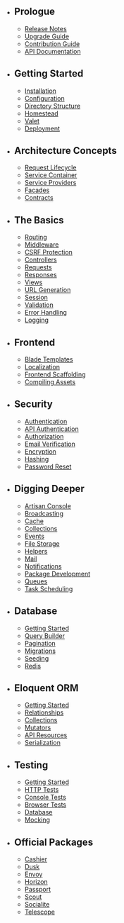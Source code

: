 - ## Prologue
    - [Release Notes](/lessons/laravel/releases)
    - [Upgrade Guide](/lessons/laravel/upgrade)
    - [Contribution Guide](/lessons/laravel/contributions)
    - [API Documentation](/api/6.x)
- ## Getting Started
    - [Installation](/lessons/laravel/installation)
    - [Configuration](/lessons/laravel/configuration)
    - [Directory Structure](/lessons/laravel/structure)
    - [Homestead](/lessons/laravel/homestead)
    - [Valet](/lessons/laravel/valet)
    - [Deployment](/lessons/laravel/deployment)
- ## Architecture Concepts
    - [Request Lifecycle](/lessons/laravel/lifecycle)
    - [Service Container](/lessons/laravel/container)
    - [Service Providers](/lessons/laravel/providers)
    - [Facades](/lessons/laravel/facades)
    - [Contracts](/lessons/laravel/contracts)
- ## The Basics
    - [Routing](/lessons/laravel/routing)
    - [Middleware](/lessons/laravel/middleware)
    - [CSRF Protection](/lessons/laravel/csrf)
    - [Controllers](/lessons/laravel/controllers)
    - [Requests](/lessons/laravel/requests)
    - [Responses](/lessons/laravel/responses)
    - [Views](/lessons/laravel/views)
    - [URL Generation](/lessons/laravel/urls)
    - [Session](/lessons/laravel/session)
    - [Validation](/lessons/laravel/validation)
    - [Error Handling](/lessons/laravel/errors)
    - [Logging](/lessons/laravel/logging)
- ## Frontend
    - [Blade Templates](/lessons/laravel/blade)
    - [Localization](/lessons/laravel/localization)
    - [Frontend Scaffolding](/lessons/laravel/frontend)
    - [Compiling Assets](/lessons/laravel/mix)
- ## Security
    - [Authentication](/lessons/laravel/authentication)
    - [API Authentication](/lessons/laravel/api-authentication)
    - [Authorization](/lessons/laravel/authorization)
    - [Email Verification](/lessons/laravel/verification)
    - [Encryption](/lessons/laravel/encryption)
    - [Hashing](/lessons/laravel/hashing)
    - [Password Reset](/lessons/laravel/passwords)
- ## Digging Deeper
    - [Artisan Console](/lessons/laravel/artisan)
    - [Broadcasting](/lessons/laravel/broadcasting)
    - [Cache](/lessons/laravel/cache)
    - [Collections](/lessons/laravel/collections)
    - [Events](/lessons/laravel/events)
    - [File Storage](/lessons/laravel/filesystem)
    - [Helpers](/lessons/laravel/helpers)
    - [Mail](/lessons/laravel/mail)
    - [Notifications](/lessons/laravel/notifications)
    - [Package Development](/lessons/laravel/packages)
    - [Queues](/lessons/laravel/queues)
    - [Task Scheduling](/lessons/laravel/scheduling)
- ## Database
    - [Getting Started](/lessons/laravel/database)
    - [Query Builder](/lessons/laravel/queries)
    - [Pagination](/lessons/laravel/pagination)
    - [Migrations](/lessons/laravel/migrations)
    - [Seeding](/lessons/laravel/seeding)
    - [Redis](/lessons/laravel/redis)
- ## Eloquent ORM
    - [Getting Started](/lessons/laravel/eloquent)
    - [Relationships](/lessons/laravel/eloquent-relationships)
    - [Collections](/lessons/laravel/eloquent-collections)
    - [Mutators](/lessons/laravel/eloquent-mutators)
    - [API Resources](/lessons/laravel/eloquent-resources)
    - [Serialization](/lessons/laravel/eloquent-serialization)
- ## Testing
    - [Getting Started](/lessons/laravel/testing)
    - [HTTP Tests](/lessons/laravel/http-tests)
    - [Console Tests](/lessons/laravel/console-tests)
    - [Browser Tests](/lessons/laravel/dusk)
    - [Database](/lessons/laravel/database-testing)
    - [Mocking](/lessons/laravel/mocking)
- ## Official Packages
    - [Cashier](/lessons/laravel/billing)
    - [Dusk](/lessons/laravel/dusk)
    - [Envoy](/lessons/laravel/envoy)
    - [Horizon](/lessons/laravel/horizon)
    - [Passport](/lessons/laravel/passport)
    - [Scout](/lessons/laravel/scout)
    - [Socialite](/lessons/laravel/socialite)
    - [Telescope](/lessons/laravel/telescope)

